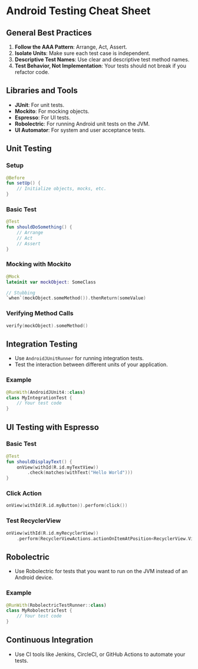 # Android Testing Cheat Sheet

## General Best Practices

1. **Follow the AAA Pattern**: Arrange, Act, Assert.
2. **Isolate Units**: Make sure each test case is independent.
3. **Descriptive Test Names**: Use clear and descriptive test method names.
4. **Test Behavior, Not Implementation**: Your tests should not break if you refactor code.

## Libraries and Tools

- **JUnit**: For unit tests.
- **Mockito**: For mocking objects.
- **Espresso**: For UI tests.
- **Robolectric**: For running Android unit tests on the JVM.
- **UI Automator**: For system and user acceptance tests.

## Unit Testing

### Setup

```kotlin
@Before
fun setUp() {
    // Initialize objects, mocks, etc.
}
```

### Basic Test

```kotlin
@Test
fun shouldDoSomething() {
    // Arrange
    // Act
    // Assert
}
```

### Mocking with Mockito

```kotlin
@Mock
lateinit var mockObject: SomeClass

// Stubbing
`when`(mockObject.someMethod()).thenReturn(someValue)
```

### Verifying Method Calls

```kotlin
verify(mockObject).someMethod()
```

## Integration Testing

- Use `AndroidJUnitRunner` for running integration tests.
- Test the interaction between different units of your application.

### Example

```kotlin
@RunWith(AndroidJUnit4::class)
class MyIntegrationTest {
    // Your test code
}
```

## UI Testing with Espresso

### Basic Test

```kotlin
@Test
fun shouldDisplayText() {
    onView(withId(R.id.myTextView))
        .check(matches(withText("Hello World")))
}
```

### Click Action

```kotlin
onView(withId(R.id.myButton)).perform(click())
```

### Test RecyclerView

```kotlin
onView(withId(R.id.myRecyclerView))
    .perform(RecyclerViewActions.actionOnItemAtPosition<RecyclerView.ViewHolder>(0, click()))
```

## Robolectric

- Use Robolectric for tests that you want to run on the JVM instead of an Android device.

### Example

```kotlin
@RunWith(RobolectricTestRunner::class)
class MyRobolectricTest {
    // Your test code
}
```

## Continuous Integration

- Use CI tools like Jenkins, CircleCI, or GitHub Actions to automate your tests.

